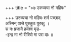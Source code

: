 +++
title = "०७ उरुव्यचा नो महिषः"

+++
उरुव्यचा नो महिषः शर्म यच्छाद्  
अस्मिन् वाजे पुरुहूतः पुरुक्षुः ।  
स नः प्रजायै हर्यश्व मृड-  
-इन्द्र मा नो रीरिषो मा परा दाः ॥
